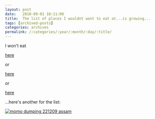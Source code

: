 ```yaml
---
layout: post
date:	2010-09-01 10:11:00
title:  The list of places I wouldnt want to eat at...is growing...
tags: [archived-posts]
categories: archives
permalink: /:categories/:year/:month/:day/:title/
---
```

I won't eat 

<a href="http://deponti.livejournal.com/688244.html"> here </a>

or

<a href="http://deponti.livejournal.com/687982.html"> here </a>

or 

<a href="http://deponti.livejournal.com/684239.html"> here </a>


...here's another for the list:


<a href="http://s835.photobucket.com/albums/zz275/dffrntpx/?action=view&current=IMG_0835-1.jpg" target="_blank"><img src="http://i835.photobucket.com/albums/zz275/dffrntpx/IMG_0835-1.jpg" border="0" alt="momo dumping 221209 assam"></a>
